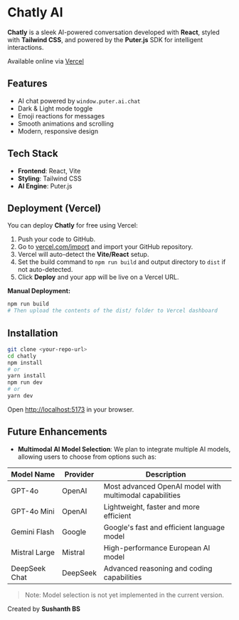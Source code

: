 # Chatly AI

**Chatly** is a sleek AI-powered conversation developed with **React**, styled with **Tailwind CSS**, and powered by the **Puter.js** SDK for intelligent interactions.

Available online via [Vercel](https://chatly-3xw5.vercel.app/)


##  Features


- AI chat powered by `window.puter.ai.chat`  
- Dark & Light mode toggle
- Emoji reactions for messages
- Smooth animations and scrolling
- Modern, responsive design

##  Tech Stack

- **Frontend**: React, Vite  
- **Styling**: Tailwind CSS  
- **AI Engine**: Puter.js  





##  Deployment (Vercel)

You can deploy **Chatly** for free using Vercel:

1. Push your code to GitHub.  
2. Go to [vercel.com/import](https://vercel.com/import) and import your GitHub repository.  
3. Vercel will auto-detect the **Vite/React** setup.  
4. Set the build command to `npm run build` and output directory to `dist` if not auto-detected.  
5. Click **Deploy** and your app will be live on a Vercel URL.  

**Manual Deployment:**  

```bash
npm run build
# Then upload the contents of the dist/ folder to Vercel dashboard
```





## Installation

```bash
git clone <your-repo-url>
cd chatly
npm install
# or
yarn install
npm run dev
# or
yarn dev
```

Open [http://localhost:5173](http://localhost:5173) in your browser.




##  Future Enhancements

- **Multimodal AI Model Selection**: We plan to integrate multiple AI models, allowing users to choose from options such as:

| Model Name       | Provider | Description                                             |
|-----------------|----------|---------------------------------------------------------|
| GPT-4o           | OpenAI   | Most advanced OpenAI model with multimodal capabilities |
| GPT-4o Mini      | OpenAI   | Lightweight, faster and more efficient                  |
| Gemini Flash     | Google   | Google's fast and efficient language model             |
| Mistral Large    | Mistral  | High-performance European AI model                     |
| DeepSeek Chat    | DeepSeek | Advanced reasoning and coding capabilities             |

> Note: Model selection is not yet implemented in the current version.
  

Created by **Sushanth BS**
